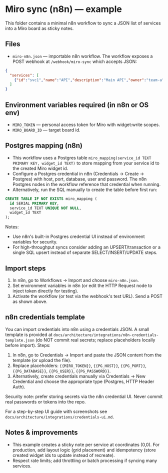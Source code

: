 
# Miro sync (n8n) — example

This folder contains a minimal n8n workflow to sync a JSON list of services into a Miro board as sticky notes.

## Files

- `miro-n8n.json` — importable n8n workflow. The workflow exposes a POST webhook at `/webhook/miro-sync` which accepts JSON:

```json
{
  "services": [
    {"id":"svc1","name":"API","description":"Main API","owner":"team-a","url":"https://api"}
  ]
}
```

## Environment variables required (in n8n or OS env)

- `MIRO_TOKEN` — personal access token for Miro with widget:write scopes.
- `MIRO_BOARD_ID` — target board id.

## Postgres mapping (n8n)

- This workflow uses a Postgres table `miro_mapping(service_id TEXT PRIMARY KEY, widget_id TEXT)` to store mapping from your service id to the created Miro widget id.
- Configure a Postgres credential in n8n (Credentials → Create → Postgres) with host, port, database, user and password. The n8n Postgres nodes in the workflow reference that credential when running.
- Alternatively, run the SQL manually to create the table before first run:

```sql
CREATE TABLE IF NOT EXISTS miro_mapping (
  id SERIAL PRIMARY KEY,
  service_id TEXT UNIQUE NOT NULL,
  widget_id TEXT
);
```

Notes:
- Use n8n's built-in Postgres credential UI instead of environment variables for security.
- For high-throughput syncs consider adding an UPSERT/transaction or a single SQL upsert instead of separate SELECT/INSERT/UPDATE steps.

## Import steps

1. In n8n, go to Workflows → Import and choose `miro-n8n.json`.
2. Set environment variables in n8n (or edit the HTTP Request node to inject token directly for testing).
3. Activate the workflow (or test via the webhook's test URL). Send a POST as shown above.

## n8n credentials template

You can import credentials into n8n using a credentials JSON. A small template is provided at `docs/architecture/integrations/n8n-credentials-template.json` (do NOT commit real secrets; replace placeholders locally before import). Steps:

1. In n8n, go to Credentials → Import and paste the JSON content from the template (or upload the file).
2. Replace placeholders: `{{MIRO_TOKEN}}`, `{{PG_HOST}}`, `{{PG_PORT}}`, `{{PG_DATABASE}}`, `{{PG_USER}}`, `{{PG_PASSWORD}}`.
3. Alternatively, create credentials manually via Credentials → New Credential and choose the appropriate type (Postgres, HTTP Header Auth).

Security note: prefer storing secrets via the n8n credential UI. Never commit real passwords or tokens into the repo.

For a step-by-step UI guide with screenshots see `docs/architecture/integrations/credentials-ui.md`.

## Notes & improvements

- This example creates a sticky note per service at coordinates (0,0). For production, add layout logic (grid placement) and idempotency (store created widget ids to update instead of recreate).
- Respect rate limits; add throttling or batch processing if syncing many services.
